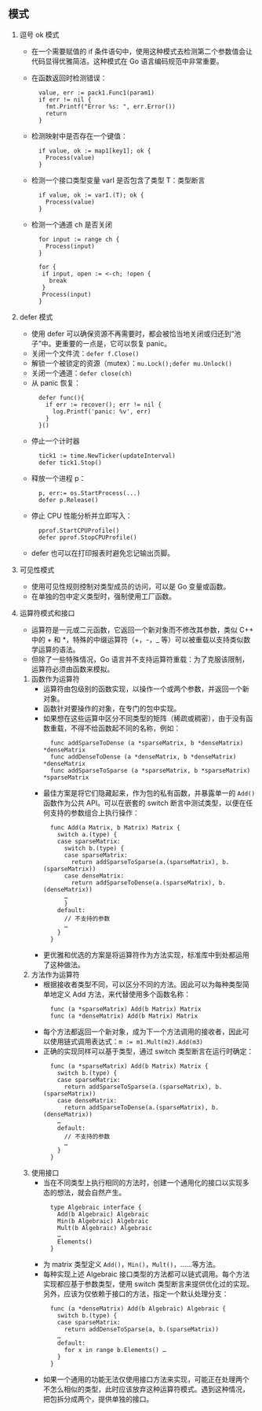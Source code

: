 ## 模式

1. 逗号 ok 模式

   - 在一个需要赋值的 if 条件语句中，使用这种模式去检测第二个参数值会让代码显得优雅简洁。这种模式在 Go 语言编码规范中非常重要。
   - 在函数返回时检测错误：
     ```
       value, err := pack1.Func1(param1)
       if err != nil {
         fmt.Printf("Error %s: ", err.Error())
         return
       }
     ```
   - 检测映射中是否存在一个键值：
     ```
       if value, ok := map1[key1]; ok {
         Process(value)
       }
     ```
   - 检测一个接口类型变量 varI 是否包含了类型 T：类型断言
     ```
       if value, ok := varI.(T); ok {
         Process(value)
       }
     ```
   - 检测一个通道 ch 是否关闭

     ```
       for input := range ch {
         Process(input)
       }

       for {
        if input, open := <-ch; !open {
          break
        }
        Process(input)
       }
     ```

2. defer 模式

   - 使用 defer 可以确保资源不再需要时，都会被恰当地关闭或归还到“池子”中。更重要的一点是，它可以恢复 panic。
   - 关闭一个文件流：`defer f.Close()`
   - 解锁一个被锁定的资源（mutex）：`mu.Lock();defer mu.Unlock()`
   - 关闭一个通道：`defer close(ch)`
   - 从 panic 恢复：
     ```
       defer func(){
         if err := recover(); err != nil {
           log.Printf('panic: %v', err)
         }
       }()
     ```
   - 停止一个计时器
     ```
       tick1 := time.NewTicker(updateInterval)
       defer tick1.Stop()
     ```
   - 释放一个进程 p：
     ```
       p, err:= os.StartProcess(...)
       defer p.Release()
     ```
   - 停止 CPU 性能分析并立即写入：
     ```
       pprof.StartCPUProfile()
       defer pprof.StopCPUProfile()
     ```
   - defer 也可以在打印报表时避免忘记输出页脚。

3. 可见性模式

   - 使用可见性规则控制对类型成员的访问，可以是 Go 变量或函数。
   - 在单独的包中定义类型时，强制使用工厂函数。

4. 运算符模式和接口
   - 运算符是一元或二元函数，它返回一个新对象而不修改其参数，类似 C++ 中的 + 和 \*，特殊的中缀运算符（+，-，\_ 等）可以被重载以支持类似数学运算的语法。
   - 但除了一些特殊情况，Go 语言并不支持运算符重载：为了克服该限制，运算符必须由函数来模拟。
   1. 函数作为运算符
      - 运算符由包级别的函数实现，以操作一个或两个参数，并返回一个新对象。
      - 函数针对要操作的对象，在专门的包中实现。
      - 如果想在这些运算中区分不同类型的矩阵（稀疏或稠密），由于没有函数重载，不得不给函数起不同的名称，例如：
        ```
          func addSparseToDense (a *sparseMatrix, b *denseMatrix) *denseMatrix
          func addDenseToDense (a *denseMatrix, b *denseMatrix) *denseMatrix
          func addSparseToSparse (a *sparseMatrix, b *sparseMatrix) *sparseMatrix
        ```
      - 最佳方案是将它们隐藏起来，作为包的私有函数，并暴露单一的 `Add()` 函数作为公共 API。可以在嵌套的 switch 断言中测试类型，以便在任何支持的参数组合上执行操作：
        ```
          func Add(a Matrix, b Matrix) Matrix {
            switch a.(type) {
            case sparseMatrix:
              switch b.(type) {
              case sparseMatrix:
                return addSparseToSparse(a.(sparseMatrix), b.(sparseMatrix))
              case denseMatrix:
                return addSparseToDense(a.(sparseMatrix), b.(denseMatrix))
              …
              }
            default:
              // 不支持的参数
              …
            }
          }
        ```
      - 更优雅和优选的方案是将运算符作为方法实现，标准库中到处都运用了这种做法。
   2. 方法作为运算符
      - 根据接收者类型不同，可以区分不同的方法。因此可以为每种类型简单地定义 Add 方法，来代替使用多个函数名称：
        ```
          func (a *sparseMatrix) Add(b Matrix) Matrix
          func (a *denseMatrix) Add(b Matrix) Matrix
        ```
      - 每个方法都返回一个新对象，成为下一个方法调用的接收者，因此可以使用链式调用表达式：`m := m1.Mult(m2).Add(m3)`
      - 正确的实现同样可以基于类型，通过 switch 类型断言在运行时确定：
        ```
          func (a *sparseMatrix) Add(b Matrix) Matrix {
            switch b.(type) {
            case sparseMatrix:
              return addSparseToSparse(a.(sparseMatrix), b.(sparseMatrix))
            case denseMatrix:
              return addSparseToDense(a.(sparseMatrix), b.(denseMatrix))
            …
            default:
              // 不支持的参数
              …
            }
          }
        ```
   3. 使用接口
      - 当在不同类型上执行相同的方法时，创建一个通用化的接口以实现多态的想法，就会自然产生。
        ```
          type Algebraic interface {
            Add(b Algebraic) Algebraic
            Min(b Algebraic) Algebraic
            Mult(b Algebraic) Algebraic
            …
            Elements()
          }
        ```
      - 为 matrix 类型定义 `Add()`，`Min()`，`Mult()`，……等方法。
      - 每种实现上述 Algebraic 接口类型的方法都可以链式调用。每个方法实现都应基于参数类型，使用 switch 类型断言来提供优化过的实现。另外，应该为仅依赖于接口的方法，指定一个默认处理分支：
        ```
          func (a *denseMatrix) Add(b Algebraic) Algebraic {
            switch b.(type) {
            case sparseMatrix:
              return addDenseToSparse(a, b.(sparseMatrix))
            …
            default:
              for x in range b.Elements() …
            }
          }
        ```
      - 如果一个通用的功能无法仅使用接口方法来实现，可能正在处理两个不怎么相似的类型，此时应该放弃这种运算符模式。遇到这种情况，把包拆分成两个，提供单独的接口。
